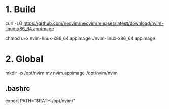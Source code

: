 # 1. Build
curl -LO https://github.com/neovim/neovim/releases/latest/download/nvim-linux-x86_64.appimage

chmod u+x nvim-linux-x86_64.appimage
./nvim-linux-x86_64.appimage


# 2. Global
mkdir -p /opt/nvim
mv nvim.appimage /opt/nvim/nvim
## .bashrc
export PATH="$PATH:/opt/nvim/"

